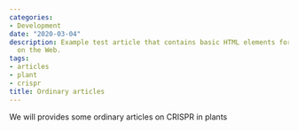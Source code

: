 ```yaml
---
categories:
- Development
date: "2020-03-04"
description: Example test article that contains basic HTML elements for text formatting
  on the Web.
tags:
- articles
- plant
- crispr
title: Ordinary articles
---
```


We will provides some ordinary articles on CRISPR in plants
<!--more-->
